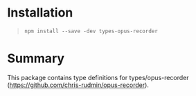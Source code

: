 # Installation

> `npm install --save -dev types-opus-recorder`

# Summary

This package contains type definitions for types/opus-recorder (https://github.com/chris-rudmin/opus-recorder).
